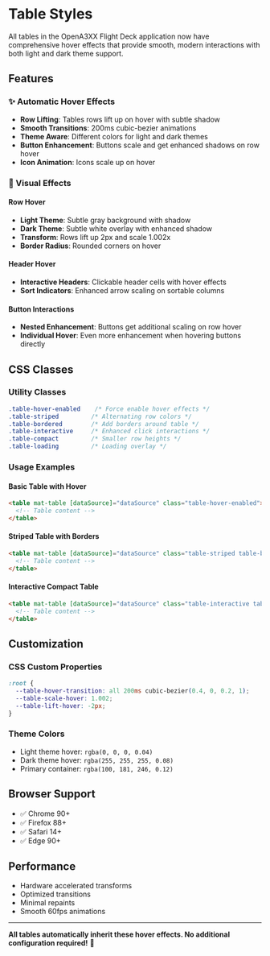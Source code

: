 # Table Styles

All tables in the OpenA3XX Flight Deck application now have comprehensive hover effects that provide smooth, modern interactions with both light and dark theme support.

## Features

### ✨ Automatic Hover Effects
- **Row Lifting**: Tables rows lift up on hover with subtle shadow
- **Smooth Transitions**: 200ms cubic-bezier animations
- **Theme Aware**: Different colors for light and dark themes
- **Button Enhancement**: Buttons scale and get enhanced shadows on row hover
- **Icon Animation**: Icons scale up on hover

### 🎯 Visual Effects

#### Row Hover
- **Light Theme**: Subtle gray background with shadow
- **Dark Theme**: Subtle white overlay with enhanced shadow
- **Transform**: Rows lift up 2px and scale 1.002x
- **Border Radius**: Rounded corners on hover

#### Header Hover
- **Interactive Headers**: Clickable header cells with hover effects
- **Sort Indicators**: Enhanced arrow scaling on sortable columns

#### Button Interactions
- **Nested Enhancement**: Buttons get additional scaling on row hover
- **Individual Hover**: Even more enhancement when hovering buttons directly

## CSS Classes

### Utility Classes
```css
.table-hover-enabled    /* Force enable hover effects */
.table-striped         /* Alternating row colors */
.table-bordered        /* Add borders around table */
.table-interactive     /* Enhanced click interactions */
.table-compact         /* Smaller row heights */
.table-loading         /* Loading overlay */
```

### Usage Examples

#### Basic Table with Hover
```html
<table mat-table [dataSource]="dataSource" class="table-hover-enabled">
  <!-- Table content -->
</table>
```

#### Striped Table with Borders
```html
<table mat-table [dataSource]="dataSource" class="table-striped table-bordered">
  <!-- Table content -->
</table>
```

#### Interactive Compact Table
```html
<table mat-table [dataSource]="dataSource" class="table-interactive table-compact">
  <!-- Table content -->
</table>
```

## Customization

### CSS Custom Properties
```css
:root {
  --table-hover-transition: all 200ms cubic-bezier(0.4, 0, 0.2, 1);
  --table-scale-hover: 1.002;
  --table-lift-hover: -2px;
}
```

### Theme Colors
- Light theme hover: `rgba(0, 0, 0, 0.04)`
- Dark theme hover: `rgba(255, 255, 255, 0.08)`
- Primary container: `rgba(100, 181, 246, 0.12)`

## Browser Support
- ✅ Chrome 90+
- ✅ Firefox 88+
- ✅ Safari 14+
- ✅ Edge 90+

## Performance
- Hardware accelerated transforms
- Optimized transitions
- Minimal repaints
- Smooth 60fps animations

---

**All tables automatically inherit these hover effects. No additional configuration required!** 🎉 

